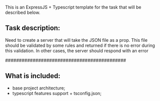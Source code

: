 This is an ExpressJS + Typescript template for the task that will be described below.

## Task description:

Need to create a server that will take the JSON file as a prop. This file should be validated by some rules and returned if there is no error during this validation. In other cases, the server should respond with an error

############################################

## What is included:

- base project architecture;
- typescript features support + tsconfig.json;
